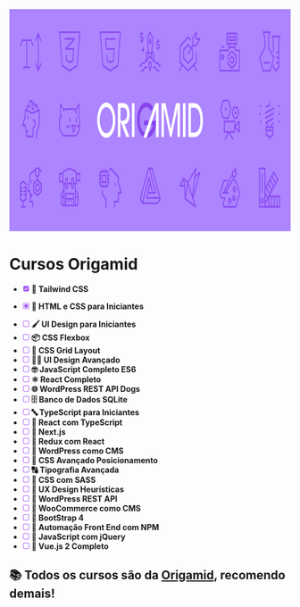 <img width="960" height="398" alt="origamid-fundo" src="./z.readme-assets/origamid-fundo.png" />

<h1>Cursos Origamid</h1>

<ul aria-label="Completos">
  <li><img src="./z.readme-assets/completo.svg" alt="Completo" width="12" /> <strong>🎨 Tailwind CSS</strong></li>
</ul>

<ul aria-label="Cursando">
  <li><img src="./z.readme-assets/cursando.svg" alt="Cursando" width="12" /> <strong>🧱 HTML e CSS para Iniciantes</strong></li>
</ul>

<ul aria-label="Futuros">
  <li><img src="./z.readme-assets/futuro.svg" alt="Futuro" width="12" /> <strong>🖌️ UI Design para Iniciantes</strong></li>
  <li><img src="./z.readme-assets/futuro.svg" alt="Futuro" width="12" /> <strong>📦 CSS Flexbox</strong></li>
  <li><img src="./z.readme-assets/futuro.svg" alt="Futuro" width="12" /> <strong>📐 CSS Grid Layout</strong></li>
  <li><img src="./z.readme-assets/futuro.svg" alt="Futuro" width="12" /> <strong>👩‍🎨 UI Design Avançado</strong></li>
  <li><img src="./z.readme-assets/futuro.svg" alt="Futuro" width="12" /> <strong>🤓 JavaScript Completo ES6</strong></li>
  <li><img src="./z.readme-assets/futuro.svg" alt="Futuro" width="12" /> <strong>⚛️ React Completo</strong></li>
  <li><img src="./z.readme-assets/futuro.svg" alt="Futuro" width="12" /> <strong>🌐 WordPress REST API Dogs</strong></li>
  <li><img src="./z.readme-assets/futuro.svg" alt="Futuro" width="12" /> <strong>🗄️ Banco de Dados SQLite</strong></li>
  <li><img src="./z.readme-assets/futuro.svg" alt="Futuro" width="12" /> <strong>🔤 TypeScript para Iniciantes</strong></li>
  <li><img src="./z.readme-assets/futuro.svg" alt="Futuro" width="12" /> <strong>🔧 React com TypeScript</strong></li>
  <li><img src="./z.readme-assets/futuro.svg" alt="Futuro" width="12" /> <strong>🚀 Next.js</strong></li>
  <li><img src="./z.readme-assets/futuro.svg" alt="Futuro" width="12" /> <strong>🧬 Redux com React</strong></li>
  <li><img src="./z.readme-assets/futuro.svg" alt="Futuro" width="12" /> <strong>📝 WordPress como CMS</strong></li>
  <li><img src="./z.readme-assets/futuro.svg" alt="Futuro" width="12" /> <strong>📏 CSS Avançado Posicionamento</strong></li>
  <li><img src="./z.readme-assets/futuro.svg" alt="Futuro" width="12" /> <strong>🔠 Tipografia Avançada</strong></li>
  <li><img src="./z.readme-assets/futuro.svg" alt="Futuro" width="12" /> <strong>💅 CSS com SASS</strong></li>
  <li><img src="./z.readme-assets/futuro.svg" alt="Futuro" width="12" /> <strong>🧠 UX Design Heurísticas</strong></li>
  <li><img src="./z.readme-assets/futuro.svg" alt="Futuro" width="12" /> <strong>🔌 WordPress REST API</strong></li>
  <li><img src="./z.readme-assets/futuro.svg" alt="Futuro" width="12" /> <strong>🛒 WooCommerce como CMS</strong></li>
  <li><img src="./z.readme-assets/futuro.svg" alt="Futuro" width="12" /> <strong>🥾 BootStrap 4</strong></li>
  <li><img src="./z.readme-assets/futuro.svg" alt="Futuro" width="12" /> <strong>🤖 Automação Front End com NPM</strong></li>
  <li><img src="./z.readme-assets/futuro.svg" alt="Futuro" width="12" /> <strong>🐚 JavaScript com jQuery</strong></li>
  <li><img src="./z.readme-assets/futuro.svg" alt="Futuro" width="12" /> <strong>🌿 Vue.js 2 Completo</strong></li>
</ul>

<h2>📚 Todos os cursos são da <a href="https://www.origamid.com/" target="_blank" rel="noopener noreferrer">Origamid</a>, recomendo demais!</h2>
